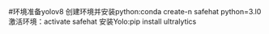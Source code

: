 #环境准备yolov8
创建环境并安装python:conda create-n safehat python=3.l0 激活环境：activate safehat 安装Yolo:pip install ultralytics
